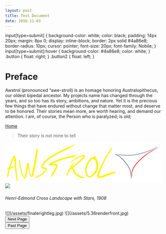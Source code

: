 ```yaml
---
layout: post
title: Test Document
date: 2016-11-03
---
```

input[type=submit] {
    background-color: white;
    color: black;
    padding: 14px 20px;
    margin: 8px 0;
    display: inline-block;
    border: 2px solid #4a86e8;
    border-radius: 10px;
    cursor: pointer;
    font-size: 20px;
    font-family: Nobile;
}
input[type=submit]:hover {
    background-color: #4a86e8;
    color: white;
}
.button {
    float: right;
}
.button2 {
    float: left;
}
# Preface
Awstrol (pronounced “awe-stroll) is an homage honoring Australopithecus, our oldest bipedal ancestor. My projects name has changed through the years, and so too has its story, ambitions, and nature.
Yet it is the precious few things that have endured without change that matter most, and deserve to be honored. Their stories mean more, are worth hearing, and demand our attention. 
I am, of course, 
the Person who is paralyzed; is old; 

<a href="https://trebor2.github.io/index.html">Home</a>

> Their story is not mine to tell

![](/assets/Awstrol%20Cover.PNG)
![](/assets/Henri-Edmond%20Cross%20Landscape%20With%20Stars.jpg)
<h6>Henri-Edmond Cross <i>Landscape with Stars</i>, 1908</h6>
![](/assets/finalerightleg.jpg)
![](/assets/5.36renderfront.jpg)
<div class="button"><a href="//trebor2.github.io/early-designs.html"><input type="submit" id="Next Page" value="Next Page"/></a></div>
<div class="button2"><a href="//trebor2.github.io/index.html"><input type="submit" id="Past Page" value="Past Page"/></a></div>
